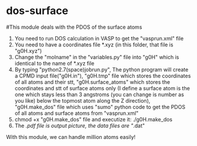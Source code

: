 # dos-surface
#This module deals with the PDOS of the surface atoms

1. You need to run DOS calculation in VASP to get the "vasprun.xml" file
2. You need to have a coordinates file *.xyz (in this folder, that file is "g0H.xyz")
3. Change the "molname" in the "variables.py" file into "g0H" which is identical to the name of *.xyz file
4. By typing "python2.7(space)jobrun.py", The python program will create a CPMD input file("g0H.in"), "g0H.tmp" file which stores the coordinates of all atoms and their stt, "g0H.surface_atoms" which stores the coordinates and stt of surface atoms only (I define a surface atom is the one which stays less than 3 angstroms (you can change is number as you like) below the topmost atom along the Z direction), "g0H.make_dos" file which uses "sumo" python code to get the PDOS of all atoms and surface atoms from "vasprun.xml"
5. chmod +x "g0H.make_dos" file and executize it: ./g0H.make_dos
6. The *.pdf file is output picture, the data files are "*.dat"  

With this module, we can handle million atoms easily!
